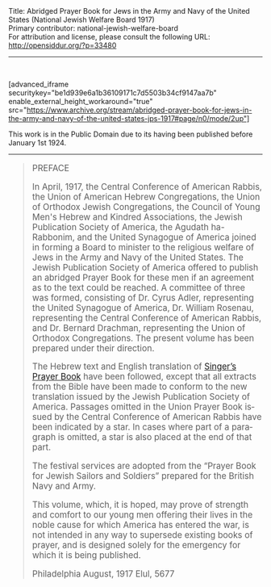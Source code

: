 <html>
<head></head>
<body>
Title: Abridged Prayer Book for Jews in the Army and Navy of the United States (National Jewish Welfare Board 1917)<br />
Primary contributor: national-jewish-welfare-board<br />
For attribution and license, please consult the following URL: <a href="http://opensiddur.org/?p=33480">http://opensiddur.org/?p=33480</a>
<p />
<hr />

&nbsp;

[advanced_iframe securitykey="be1d939e6a1b36109171c7d5503b34cf9147aa7b" enable_external_height_workaround="true" src="https://www.archive.org/stream/abridged-prayer-book-for-jews-in-the-army-and-navy-of-the-united-states-jps-1917#page/n0/mode/2up"]

This work is in the Public Domain due to its having been published before January 1st 1924.

<hr />

<div class="english" lang="en" style="font-size: 1.2em;">
<blockquote>PREFACE 

In April, 1917, the Central Conference of American Rabbis, the Union of American Hebrew Congregations, the Union of Orthodox Jewish Congregations, the Council of Young Men's Hebrew and Kindred Associations, the Jewish Publication Society of America, the Agudath ha-Rabbonim, and the United Synagogue of America joined in forming a Board to minister to the religious welfare of Jews in the Army and Navy of the United States. The Jewish Publication Society of America offered to publish an abridged Prayer Book for these men if an agreement as to the text could be reached. A committee of three was formed, consisting of Dr. Cyrus Adler, representing the United Synagogue of America, Dr. William Rosenau, representing the Central Conference of American Rabbis, and Dr. Bernard Drachman, representing the Union of Orthodox Congregations. The present volume has been prepared under their direction. 

The Hebrew text and English translation of <a href="https://opensiddur.org/compilations/liturgical/siddurim/kol-bo/the-authorised-daily-prayer-book-aka-the-singer-siddur/">Singer’s Prayer Book</a> have been followed, except that all extracts from the Bible have been made to conform to the new translation issued by the Jewish Publication Society of America. Passages omitted in the Union Prayer Book issued by the Central Conference of American Rabbis have been indicated by a star. In cases where part of a paragraph is omitted, a star is also placed at the end of that part. 

The festival services are adopted from the “Prayer Book for Jewish Sailors and Soldiers” prepared for the British Navy and Army. 

This volume, which, it is hoped, may prove of strength and comfort to our young men offering their lives in the noble cause for which America has entered the war, is not intended in any way to supersede existing books of prayer, and is designed solely for the emergency for which it is being published. 

Philadelphia 
August, 1917 
Elul, 5677 </blockquote>
</div>

&nbsp;
</body>
</html>